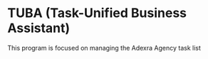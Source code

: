 # TUBA (Task-Unified Business Assistant)
This program is focused on managing the Adexra Agency task list

